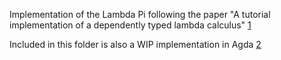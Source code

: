 Implementation of the Lambda Pi following the paper "A tutorial implementation of a dependently typed lambda calculus" [1]

Included in this folder is also a WIP implementation in Agda [2]

[1]: https://www.andres-loeh.de/LambdaPi/LambdaPi.pdf
[2]: http://wiki.portal.chalmers.se/agda/pmwiki.php
